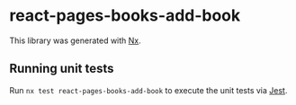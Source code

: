 # react-pages-books-add-book

This library was generated with [Nx](https://nx.dev).

## Running unit tests

Run `nx test react-pages-books-add-book` to execute the unit tests via [Jest](https://jestjs.io).
